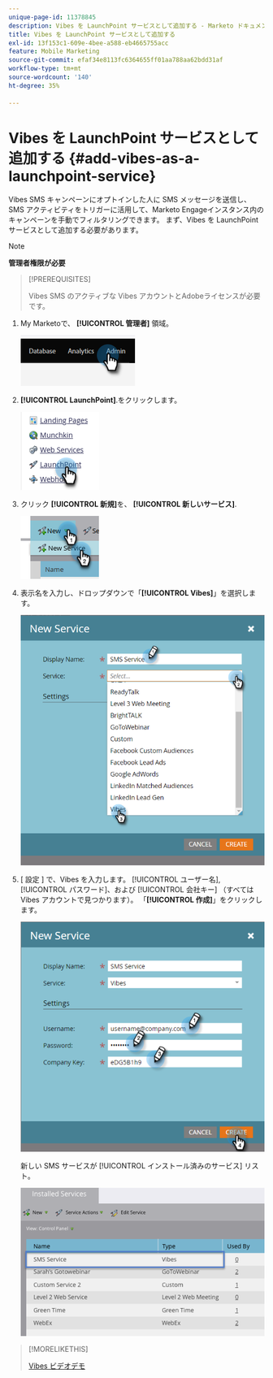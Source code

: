 ```yaml
---
unique-page-id: 11378845
description: Vibes を LaunchPoint サービスとして追加する - Marketo ドキュメント - 製品ドキュメント
title: Vibes を LaunchPoint サービスとして追加する
exl-id: 13f153c1-609e-4bee-a588-eb4665755acc
feature: Mobile Marketing
source-git-commit: efaf34e8113fc6364655ff01aa788aa62bdd31af
workflow-type: tm+mt
source-wordcount: '140'
ht-degree: 35%

---
```


# Vibes を LaunchPoint サービスとして追加する {#add-vibes-as-a-launchpoint-service}

Vibes SMS キャンペーンにオプトインした人に SMS メッセージを送信し、SMS アクティビティをトリガーに活用して、Marketo Engageインスタンス内のキャンペーンを手動でフィルタリングできます。 まず、Vibes を LaunchPoint サービスとして追加する必要があります。

>[!NOTE]
>
>**管理者権限が必要**

>[!PREREQUISITES]
>
>Vibes SMS のアクティブな Vibes アカウントとAdobeライセンスが必要です。

1. My Marketoで、 **[!UICONTROL 管理者]** 領域。

   ![](assets/add-vibes-as-a-launchpoint-service-1.png)

1. **[!UICONTROL LaunchPoint]**.をクリックします。

   ![](assets/add-vibes-as-a-launchpoint-service-2.png)

1. クリック **[!UICONTROL 新規]**&#x200B;を、 **[!UICONTROL 新しいサービス]**.

   ![](assets/add-vibes-as-a-launchpoint-service-3.png)

1. 表示名を入力し、ドロップダウンで「**[!UICONTROL Vibes]**」を選択します。

   ![](assets/add-vibes-as-a-launchpoint-service-4.png)

1. [ 設定 ] で、Vibes を入力します。 [!UICONTROL ユーザー名], [!UICONTROL パスワード]、および [!UICONTROL 会社キー] （すべては Vibes アカウントで見つかります）。 「**[!UICONTROL 作成]**」をクリックします。

   ![](assets/add-vibes-as-a-launchpoint-service-5.png)

   新しい SMS サービスが [!UICONTROL インストール済みのサービス] リスト。

   ![](assets/add-vibes-as-a-launchpoint-service-6.png)

>[!MORELIKETHIS]
>
>[Vibes ビデオデモ](https://vimeo.com/215233767/1ed136adbc)
